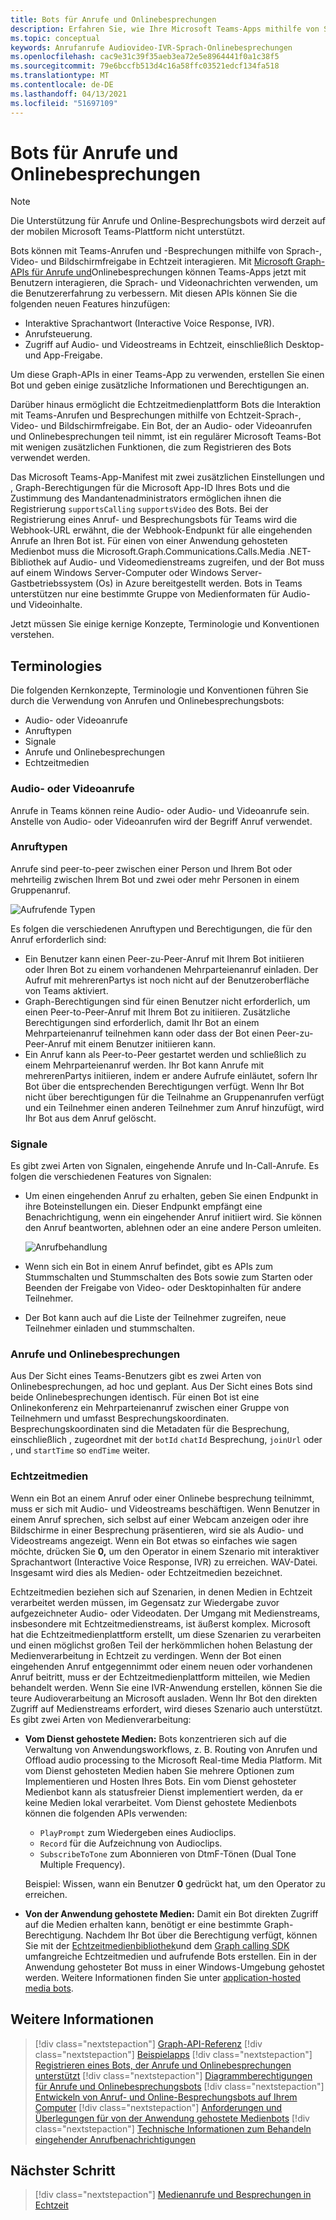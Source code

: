 ```yaml
---
title: Bots für Anrufe und Onlinebesprechungen
description: Erfahren Sie, wie Ihre Microsoft Teams-Apps mithilfe von Sprach- und Videonachrichten mithilfe von Microsoft Graph-APIs für Anrufe und Onlinebesprechungen mit Benutzern interagieren können.
ms.topic: conceptual
keywords: Anrufanrufe Audiovideo-IVR-Sprach-Onlinebesprechungen
ms.openlocfilehash: cac9e31c39f35aeb3ea72e5e8964441f0a1c38f5
ms.sourcegitcommit: 79e6bccfb513d4c16a58ffc03521edcf134fa518
ms.translationtype: MT
ms.contentlocale: de-DE
ms.lasthandoff: 04/13/2021
ms.locfileid: "51697109"
---
```

# <a name="calls-and-online-meetings-bots"></a>Bots für Anrufe und Onlinebesprechungen

> [!NOTE]
> Die Unterstützung für Anrufe und Online-Besprechungsbots wird derzeit auf der mobilen Microsoft Teams-Plattform nicht unterstützt.

Bots können mit Teams-Anrufen und -Besprechungen mithilfe von Sprach-, Video- und Bildschirmfreigabe in Echtzeit interagieren. Mit [Microsoft Graph-APIs für Anrufe und](/graph/api/resources/communications-api-overview?view=graph-rest-beta&preserve-view=true)Onlinebesprechungen können Teams-Apps jetzt mit Benutzern interagieren, die Sprach- und Videonachrichten verwenden, um die Benutzererfahrung zu verbessern. Mit diesen APIs können Sie die folgenden neuen Features hinzufügen:

* Interaktive Sprachantwort (Interactive Voice Response, IVR).
* Anrufsteuerung.
* Zugriff auf Audio- und Videostreams in Echtzeit, einschließlich Desktop- und App-Freigabe.

Um diese Graph-APIs in einer Teams-App zu verwenden, erstellen Sie einen Bot und geben einige zusätzliche Informationen und Berechtigungen an.

Darüber hinaus ermöglicht die Echtzeitmedienplattform Bots die Interaktion mit Teams-Anrufen und Besprechungen mithilfe von Echtzeit-Sprach-, Video- und Bildschirmfreigabe. Ein Bot, der an Audio- oder Videoanrufen und Onlinebesprechungen teil nimmt, ist ein regulärer Microsoft Teams-Bot mit wenigen zusätzlichen Funktionen, die zum Registrieren des Bots verwendet werden.

Das Microsoft Teams-App-Manifest mit zwei zusätzlichen Einstellungen und , Graph-Berechtigungen für die Microsoft App-ID Ihres Bots und die Zustimmung des Mandantenadministrators ermöglichen ihnen die Registrierung `supportsCalling` `supportsVideo` des Bots. Bei der Registrierung eines Anruf- und Besprechungsbots für Teams wird die Webhook-URL erwähnt, die der Webhook-Endpunkt für alle eingehenden Anrufe an Ihren Bot ist. Für einen von einer Anwendung gehosteten Medienbot muss die Microsoft.Graph.Communications.Calls.Media .NET-Bibliothek auf Audio- und Videomedienstreams zugreifen, und der Bot muss auf einem Windows Server-Computer oder Windows Server-Gastbetriebssystem (Os) in Azure bereitgestellt werden. Bots in Teams unterstützen nur eine bestimmte Gruppe von Medienformaten für Audio- und Videoinhalte.

Jetzt müssen Sie einige kernige Konzepte, Terminologie und Konventionen verstehen.

## <a name="terminologies"></a>Terminologies

Die folgenden Kernkonzepte, Terminologie und Konventionen führen Sie durch die Verwendung von Anrufen und Onlinebesprechungsbots:

* Audio- oder Videoanrufe
* Anruftypen
* Signale
* Anrufe und Onlinebesprechungen
* Echtzeitmedien

### <a name="audio-or-video-calls"></a>Audio- oder Videoanrufe

Anrufe in Teams können reine Audio- oder Audio- und Videoanrufe sein. Anstelle von Audio- oder Videoanrufen wird der Begriff Anruf verwendet.

### <a name="call-types"></a>Anruftypen

Anrufe sind peer-to-peer zwischen einer Person und Ihrem Bot oder mehrteilig zwischen Ihrem Bot und zwei oder mehr Personen in einem Gruppenanruf.

![Aufrufende Typen](~/assets/images/calls-and-meetings/call-types.png)

Es folgen die verschiedenen Anruftypen und Berechtigungen, die für den Anruf erforderlich sind:

* Ein Benutzer kann einen Peer-zu-Peer-Anruf mit Ihrem Bot initiieren oder Ihren Bot zu einem vorhandenen Mehrparteienanruf einladen. Der Aufruf mit mehrerenPartys ist noch nicht auf der Benutzeroberfläche von Teams aktiviert.
* Graph-Berechtigungen sind für einen Benutzer nicht erforderlich, um einen Peer-to-Peer-Anruf mit Ihrem Bot zu initiieren. Zusätzliche Berechtigungen sind erforderlich, damit Ihr Bot an einem Mehrparteienanruf teilnehmen kann oder dass der Bot einen Peer-zu-Peer-Anruf mit einem Benutzer initiieren kann.
* Ein Anruf kann als Peer-to-Peer gestartet werden und schließlich zu einem Mehrparteienanruf werden. Ihr Bot kann Anrufe mit mehrerenPartys initiieren, indem er andere Aufrufe einläutet, sofern Ihr Bot über die entsprechenden Berechtigungen verfügt. Wenn Ihr Bot nicht über berechtigungen für die Teilnahme an Gruppenanrufen verfügt und ein Teilnehmer einen anderen Teilnehmer zum Anruf hinzufügt, wird Ihr Bot aus dem Anruf gelöscht.

### <a name="signals"></a>Signale

Es gibt zwei Arten von Signalen, eingehende Anrufe und In-Call-Anrufe. Es folgen die verschiedenen Features von Signalen:

* Um einen eingehenden Anruf zu erhalten, geben Sie einen Endpunkt in ihre Boteinstellungen ein. Dieser Endpunkt empfängt eine Benachrichtigung, wenn ein eingehender Anruf initiiert wird. Sie können den Anruf beantworten, ablehnen oder an eine andere Person umleiten.

    ![Anrufbehandlung](~/assets/images/calls-and-meetings/call-handling.png)

* Wenn sich ein Bot in einem Anruf befindet, gibt es APIs zum Stummschalten und Stummschalten des Bots sowie zum Starten oder Beenden der Freigabe von Video- oder Desktopinhalten für andere Teilnehmer.
* Der Bot kann auch auf die Liste der Teilnehmer zugreifen, neue Teilnehmer einladen und stummschalten.

### <a name="calls-and-online-meetings"></a>Anrufe und Onlinebesprechungen

Aus Der Sicht eines Teams-Benutzers gibt es zwei Arten von Onlinebesprechungen, ad hoc und geplant. Aus Der Sicht eines Bots sind beide Onlinebesprechungen identisch. Für einen Bot ist eine Onlinekonferenz ein Mehrparteienanruf zwischen einer Gruppe von Teilnehmern und umfasst Besprechungskoordinaten. Besprechungskoordinaten sind die Metadaten für die Besprechung, einschließlich , zugeordnet mit der `botId` `chatId` Besprechung, `joinUrl` oder , und `startTime` so `endTime` weiter.

### <a name="real-time-media"></a>Echtzeitmedien

Wenn ein Bot an einem Anruf oder einer Onlinebe besprechung teilnimmt, muss er sich mit Audio- und Videostreams beschäftigen. Wenn Benutzer in einem Anruf sprechen, sich selbst auf einer Webcam anzeigen oder ihre Bildschirme in einer Besprechung präsentieren, wird sie als Audio- und Videostreams angezeigt. Wenn ein Bot etwas so einfaches wie sagen möchte, drücken Sie **0,** um den Operator in einem Szenario mit interaktiver Sprachantwort (Interactive Voice Response, IVR) zu erreichen. WAV-Datei. Insgesamt wird dies als Medien- oder Echtzeitmedien bezeichnet.

Echtzeitmedien beziehen sich auf Szenarien, in denen Medien in Echtzeit verarbeitet werden müssen, im Gegensatz zur Wiedergabe zuvor aufgezeichneter Audio- oder Videodaten. Der Umgang mit Medienstreams, insbesondere mit Echtzeitmedienstreams, ist äußerst komplex. Microsoft hat die Echtzeitmedienplattform erstellt, um diese Szenarien zu verarbeiten und einen möglichst großen Teil der herkömmlichen hohen Belastung der Medienverarbeitung in Echtzeit zu verdingen. Wenn der Bot einen eingehenden Anruf entgegennimmt oder einem neuen oder vorhandenen Anruf beitritt, muss er der Echtzeitmedienplattform mitteilen, wie Medien behandelt werden. Wenn Sie eine IVR-Anwendung erstellen, können Sie die teure Audioverarbeitung an Microsoft ausladen. Wenn Ihr Bot den direkten Zugriff auf Medienstreams erfordert, wird dieses Szenario auch unterstützt. Es gibt zwei Arten von Medienverarbeitung:

* **Vom Dienst gehostete Medien:** Bots konzentrieren sich auf die Verwaltung von Anwendungsworkflows, z. B. Routing von Anrufen und Offload audio processing to the Microsoft Real-time Media Platform. Mit vom Dienst gehosteten Medien haben Sie mehrere Optionen zum Implementieren und Hosten Ihres Bots. Ein vom Dienst gehosteter Medienbot kann als statusfreier Dienst implementiert werden, da er keine Medien lokal verarbeitet. Vom Dienst gehostete Medienbots können die folgenden APIs verwenden:

    * `PlayPrompt` zum Wiedergeben eines Audioclips.
    * `Record` für die Aufzeichnung von Audioclips.
    * `SubscribeToTone` zum Abonnieren von DtmF-Tönen (Dual Tone Multiple Frequency).

    Beispiel: Wissen, wann ein Benutzer **0** gedrückt hat, um den Operator zu erreichen.

* **Von der Anwendung gehostete Medien:** Damit ein Bot direkten Zugriff auf die Medien erhalten kann, benötigt er eine bestimmte Graph-Berechtigung. Nachdem Ihr Bot über die Berechtigung verfügt, können Sie mit der [Echtzeitmedienbibliothek](https://www.nuget.org/packages/Microsoft.Graph.Communications.Calls.Media/)und dem [Graph calling SDK](https://microsoftgraph.github.io/microsoft-graph-comms-samples/docs/articles/index.html#graph-calling-sdk-and-stateful-client-builder) umfangreiche Echtzeitmedien und aufrufende Bots erstellen. Ein in der Anwendung gehosteter Bot muss in einer Windows-Umgebung gehostet werden. Weitere Informationen finden Sie unter [application-hosted media bots](./requirements-considerations-application-hosted-media-bots.md).

## <a name="see-also"></a>Weitere Informationen

> [!div class="nextstepaction"]
> [Graph-API-Referenz](/graph/api/resources/communications-api-overview?view=graph-rest-beta&preserve-view=true)
> [!div class="nextstepaction"]
> [Beispielapps](https://github.com/microsoftgraph/microsoft-graph-comms-samples)
> [!div class="nextstepaction"]
> [Registrieren eines Bots, der Anrufe und Onlinebesprechungen unterstützt](./registering-calling-bot.md)
> [!div class="nextstepaction"]
> [Diagrammberechtigungen für Anrufe und Onlinebesprechungsbots](./registering-calling-bot.md#add-graph-permissions)
> [!div class="nextstepaction"]
> [Entwickeln von Anruf- und Online-Besprechungsbots auf Ihrem Computer](./debugging-local-testing-calling-meeting-bots.md)
> [!div class="nextstepaction"]
> [Anforderungen und Überlegungen für von der Anwendung gehostete Medienbots](./requirements-considerations-application-hosted-media-bots.md)
> [!div class="nextstepaction"]
> [Technische Informationen zum Behandeln eingehender Anrufbenachrichtigungen](./call-notifications.md)

## <a name="next-step"></a>Nächster Schritt

> [!div class="nextstepaction"]
> [Medienanrufe und Besprechungen in Echtzeit](~/bots/calls-and-meetings/real-time-media-concepts.md)
